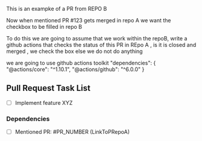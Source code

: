 This is an exampke of a PR from REPO B 

Now when mentioned PR #123 gets merged in repo A we want the checkbox to be filled in repo B 

To do this we are going to assume that we work within the repoB, write a github actions that checks the status of this PR in REpo A , is it is closed and merged , we check the box else we do not do anything 


we are going to use github actions toolkit 
 "dependencies": {
    "@actions/core": "^1.10.1",
    "@actions/github": "^6.0.0"
  }
## Pull Request Task List

- [ ] Implement feature XYZ

### Dependencies
- [ ] Mentioned PR: #PR_NUMBER (LinkToPRepoA)
